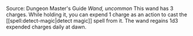 Source: Dungeon Master's Guide
*Wand, uncommon*
This wand has 3 charges. While holding it, you can expend 1 charge as an action to cast the [[spell:detect-magic|detect magic]] spell from it. The wand regains 1d3 expended charges daily at dawn.